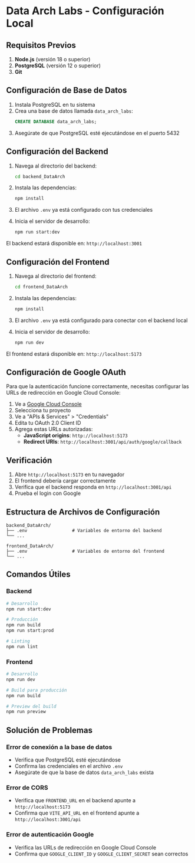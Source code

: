 # Data Arch Labs - Configuración Local

## Requisitos Previos

1. **Node.js** (versión 18 o superior)
2. **PostgreSQL** (versión 12 o superior)
3. **Git**

## Configuración de Base de Datos

1. Instala PostgreSQL en tu sistema
2. Crea una base de datos llamada `data_arch_labs`:
   ```sql
   CREATE DATABASE data_arch_labs;
   ```
3. Asegúrate de que PostgreSQL esté ejecutándose en el puerto 5432

## Configuración del Backend

1. Navega al directorio del backend:
   ```bash
   cd backend_DataArch
   ```

2. Instala las dependencias:
   ```bash
   npm install
   ```

3. El archivo `.env` ya está configurado con tus credenciales

4. Inicia el servidor de desarrollo:
   ```bash
   npm run start:dev
   ```

El backend estará disponible en: `http://localhost:3001`

## Configuración del Frontend

1. Navega al directorio del frontend:
   ```bash
   cd frontend_DataArch
   ```

2. Instala las dependencias:
   ```bash
   npm install
   ```

3. El archivo `.env` ya está configurado para conectar con el backend local

4. Inicia el servidor de desarrollo:
   ```bash
   npm run dev
   ```

El frontend estará disponible en: `http://localhost:5173`

## Configuración de Google OAuth

Para que la autenticación funcione correctamente, necesitas configurar las URLs de redirección en Google Cloud Console:

1. Ve a [Google Cloud Console](https://console.cloud.google.com/)
2. Selecciona tu proyecto
3. Ve a "APIs & Services" > "Credentials"
4. Edita tu OAuth 2.0 Client ID
5. Agrega estas URLs autorizadas:
   - **JavaScript origins**: `http://localhost:5173`
   - **Redirect URIs**: `http://localhost:3001/api/auth/google/callback`

## Verificación

1. Abre `http://localhost:5173` en tu navegador
2. El frontend debería cargar correctamente
3. Verifica que el backend responda en `http://localhost:3001/api`
4. Prueba el login con Google

## Estructura de Archivos de Configuración

```
backend_DataArch/
├── .env                 # Variables de entorno del backend
└── ...

frontend_DataArch/
├── .env                 # Variables de entorno del frontend
└── ...
```

## Comandos Útiles

### Backend
```bash
# Desarrollo
npm run start:dev

# Producción
npm run build
npm run start:prod

# Linting
npm run lint
```

### Frontend
```bash
# Desarrollo
npm run dev

# Build para producción
npm run build

# Preview del build
npm run preview
```

## Solución de Problemas

### Error de conexión a la base de datos
- Verifica que PostgreSQL esté ejecutándose
- Confirma las credenciales en el archivo `.env`
- Asegúrate de que la base de datos `data_arch_labs` exista

### Error de CORS
- Verifica que `FRONTEND_URL` en el backend apunte a `http://localhost:5173`
- Confirma que `VITE_API_URL` en el frontend apunte a `http://localhost:3001/api`

### Error de autenticación Google
- Verifica las URLs de redirección en Google Cloud Console
- Confirma que `GOOGLE_CLIENT_ID` y `GOOGLE_CLIENT_SECRET` sean correctos
